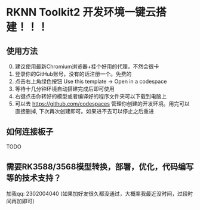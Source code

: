 # RKNN Toolkit2 开发环境一键云搭建！！！

## 使用方法

0. 建议使用最新Chromium浏览器+挂个好用的代理，不然会很卡
1. 登录你的GitHub账号，没有的话注册一个。免费的
2. 点击右上角绿色按钮 Use this template -> Open in a codespace
3. 等待十几分钟环境自动搭建完成后即可使用
4. 右键点击你转好的模型或者编译好的程序文件夹可以下载到电脑上
5. 可以去 https://github.com/codespaces 管理你创建的开发环境。用完可以直接删掉, 下次再次创建即可。如果进不去可以停止之后重进

## 如何连接板子

TODO

## 需要RK3588/3568模型转换，部署，优化，代码编写等的技术支持？

加我qq: 2302004040  (如果加好友很久都没通过，大概率我最近没时间，过段时间再加即可）
